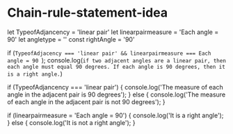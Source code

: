 # Chain-rule-statement-idea
let TypeofAdjancency = 'linear pair'
let linearpairmeasure = 'Each angle = 90'
let angletype = ''
const rightAngle = '90'

if (`TypeofAdjacency === 'linear pair' && linearpairmeasure === Each angle = 90 `);
console.log(`if two adjacent angles are a linear pair, then each angle must equal 90 degrees. If each angle is 90 degrees, then it is a right angle.`)

if (TypeofAdjancency === 'linear pair') {
  console.log('The measure of each angle in the adjacent pair is 90 degrees');
} else {
  console.log('The measure of each angle in the adjacent pair is not 90 degrees');
}

if (linearpairmeasure = 'Each angle = 90') {
  console.log('It is a right angle');
} else {
  console.log('It is not a right angle');
}




